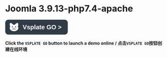 # Joomla 3.9.13-php7.4-apache

<a href="https://www.vsplate.com/?docker-compose=https://github.com/vsplate/dcenvs/joomla/3.9.13-php7.4-apache"><img alt="VSPLATE GO" src="https://raw.githubusercontent.com/vsplate/images/master/vsgo_btn.png" width="200px"></a>

**Click the `VSPLATE GO` button to launch a demo online / 点击`VSPLATE GO`按钮创建在线环境**